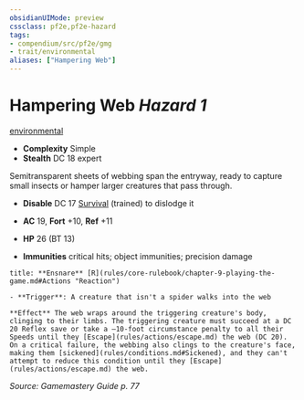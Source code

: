 ```yaml
---
obsidianUIMode: preview
cssclass: pf2e,pf2e-hazard
tags:
- compendium/src/pf2e/gmg
- trait/environmental
aliases: ["Hampering Web"]
---
```

# Hampering Web *Hazard 1*  
[environmental](rules/traits/environmental.md "Environmental Hazard Trait")  

- **Complexity** Simple
- **Stealth** DC 18 expert  

Semitransparent sheets of webbing span the entryway, ready to capture small insects or hamper larger creatures that pass through.

- **Disable** DC 17 [Survival](compendium/skills.md#Survival) (trained) to dislodge it  

- **AC** 19, **Fort** +10, **Ref** +11
- **HP** 26 (BT 13)
- **Immunities** critical hits; object immunities; precision damage

```ad-embed-ability
title: **Ensnare** [R](rules/core-rulebook/chapter-9-playing-the-game.md#Actions "Reaction")

- **Trigger**: A creature that isn't a spider walks into the web

**Effect** The web wraps around the triggering creature's body, clinging to their limbs. The triggering creature must succeed at a DC 20 Reflex save or take a –10-foot circumstance penalty to all their Speeds until they [Escape](rules/actions/escape.md) the web (DC 20). On a critical failure, the webbing also clings to the creature's face, making them [sickened](rules/conditions.md#Sickened), and they can't attempt to reduce this condition until they [Escape](rules/actions/escape.md) the web.
```

*Source: Gamemastery Guide p. 77*